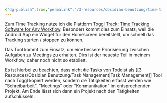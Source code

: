 ```yaml
---
{"dg-publish":true,"permalink":"/3-resources/obsidian-benutzung/time-tracking-und-management/","created":"2024-04-14T11:54:07.119+02:00","updated":"2024-04-14T19:03:36.332+02:00"}
---
```



Zum Time Tracking nutze ich die Plattform [Toggl Track: Time Tracking Software for Any Workflow](https://toggl.com). Besonders kommt dies zum Einsatz, weil die Android App ein Widget für den Homescreen bereitstellt, um schnell das Tracking starten / stoppen zu können.

Das Tool kommt zum Einsatz, um eine bessere Priorisierung zwischen Aufgaben zu Meetings zu erhalten. Dies ist der neueste Teil in meinem Workflow, daher noch nicht so etabliert.

Es ist hierbei zu beachten, dass nicht die Tasks von Todoist als [[3 Resources/Obsidian Benutzung/Task Management\|Task Management]] Tool nach Toggl kopiert werden, sondern die Tätigkeiten erfasst werden wie "Schreibarbeit", "Meetings" oder "Kommunikation" im entsprechenden Projekt. Am Ende lässt sich dann ein Projekt nach den Tätigkeiten aufschlüsseln.
